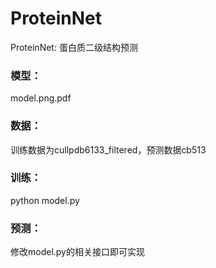 # ProteinNet
ProteinNet: 蛋白质二级结构预测
### 模型：
model.png.pdf
### 数据：
训练数据为cullpdb6133_filtered，预测数据cb513
### 训练：
python model.py
### 预测：
修改model.py的相关接口即可实现
